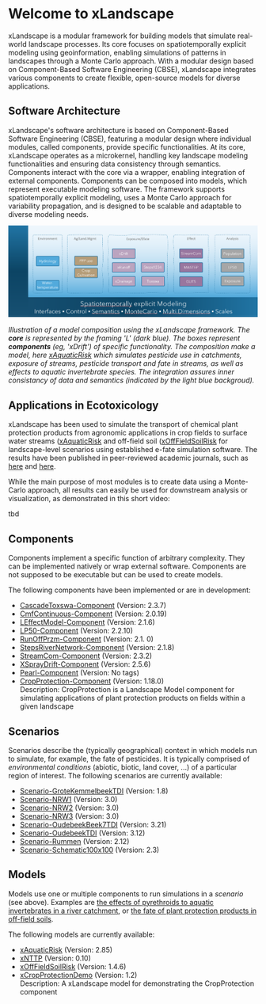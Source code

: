 # Welcome to xLandscape

xLandscape is a modular framework for building models that simulate real-world landscape processes. Its core focuses on spatiotemporally explicit modeling using geoinformation, enabling simulations of patterns in landscapes through a Monte Carlo approach. With a modular design based on Component-Based Software Engineering (CBSE), xLandscape integrates various components to create flexible, open-source models for diverse applications.

## Software Architecture

xLandscape's software architecture is based on Component-Based Software Engineering (CBSE), featuring a modular design where individual modules, called components, provide specific functionalities. At its core, xLandscape operates as a microkernel, handling key landscape modeling functionalities and ensuring data consistency through semantics. Components interact with the core via a wrapper, enabling integration of external components. Components can be composed into models, which represent executable modeling software. The framework supports spatiotemporally explicit modeling, uses a Monte Carlo approach for variability propagation, and is designed to be scalable and adaptable to diverse modeling needs.

<img src="../img/xAquatic.png" alt="XAquatic" width="800"/>  

*Illustration of a model composition using the xLandscape framework. The ***core*** is represented by the framing 'L' (dark blue). The boxes represent **components** (eg, 'xDrift') of specific functionality. The composition make a model, here [xAquaticRisk](https://github.com/xlandscape/xAquaticRisk) which simulates pesticide use in catchments, exposure of streams, pesticide transport and fate in streams, as well as effects to aquatic invertebrate species. The integration assures inner consistancy of data and semantics (indicated by the light blue backgroud).*

## Applications in Ecotoxicology

xLandscape has been used to simulate the transport of chemical plant protection products from agronomic applications in crop fields to surface water streams ([xAquaticRisk](https://github.com/xlandscape/xAquaticRisk) and off-field soil ([xOffFieldSoilRisk](https://github.com/xlandscape/xOffFieldSoilRisk) for landscape-level scenarios using established e-fate simulation software. The results have been published in peer-reviewed academic journals, such as [here](https://pubs.acs.org/doi/10.1021/acs.est.3c02716) and [here](https://academic.oup.com/ieam/article/20/1/263/7725049).

While the main purpose of most modules is to create data using a Monte-Carlo approach, all results can easily be used for downstream analysis or visualization, as demonstrated in this short video:

tbd

## Components
Components implement a specific function of arbitrary complexity. They can be implemented natively or wrap external software. Components are not supposed to be executable but can be used to create models.

The following components have been implemented or are in development:

- [CascadeToxswa-Component](https://github.com/xlandscape/CascadeToxswa-Component) (Version: 2.3.7)  
- [CmfContinuous-Component](https://github.com/xlandscape/CmfContinuous-Component) (Version: 2.0.19)  
- [LEffectModel-Component](https://github.com/xlandscape/LEffectModel-Component) (Version: 2.1.6)  
- [LP50-Component](https://github.com/xlandscape/LP50-Component) (Version: 2.2.10)  
- [RunOffPrzm-Component](https://github.com/xlandscape/RunOffPrzm-Component) (Version: 2.1. 0)  
- [StepsRiverNetwork-Component](https://github.com/xlandscape/StepsRiverNetwork-Component) (Version: 2.1.8)  
- [StreamCom-Component](https://github.com/xlandscape/StreamCom-Component) (Version: 2.3.2)  
- [XSprayDrift-Component](https://github.com/xlandscape/XSprayDrift-Component) (Version: 2.5.6)  
- [Pearl-Component](https://github.com/xlandscape/Pearl-Component) (Version: No tags)  
- [CropProtection-Component](https://github.com/xlandscape/CropProtection-Component) (Version: 1.18.0)  
 Description: CropProtection is a Landscape Model component for simulating applications of plant protection products on fields within a given landscape

## Scenarios
Scenarios describe the (typically geographical) context in which models run to simulate, for example, the fate of pesticides. It is typically comprised of *environmental conditions* (abiotic, biotic, land cover, ...) of a particular region of interest. The following scenarios are currently available:

- [Scenario-GroteKemmelbeekTDI](https://github.com/xlandscape/Scenario-GroteKemmelbeekTDI) (Version: 1.8)  
- [Scenario-NRW1](https://github.com/xlandscape/Scenario-NRW1) (Version: 3.0)  
- [Scenario-NRW2](https://github.com/xlandscape/Scenario-NRW2) (Version: 3.0)  
- [Scenario-NRW3](https://github.com/xlandscape/Scenario-NRW3) (Version: 3.0)  
- [Scenario-OudebeekBeek7TDI](https://github.com/xlandscape/Scenario-OudebeekBeek7TDI) (Version: 3.21)  
- [Scenario-OudebeekTDI](https://github.com/xlandscape/Scenario-OudebeekTDI) (Version: 3.12)  
- [Scenario-Rummen](https://github.com/xlandscape/Scenario-Rummen) (Version: 2.12)  
- [Scenario-Schematic100x100](https://github.com/xlandscape/Scenario-Schematic100x100) (Version: 2.3)

## Models
Models use one or multiple components to run simulations in a *scenario* (see above). Examples are [the effects of pyrethroids to aquatic invertebrates in a river catchment](https://pubs.acs.org/doi/10.1021/acs.est.3c02716), or [the fate of plant protection products in off-field soils](https://academic.oup.com/ieam/article/20/1/263/7725049).

The following models are currently available:

- [xAquaticRisk](https://github.com/xlandscape/xAquaticRisk) (Version: 2.85)  
- [xNTTP](https://github.com/xlandscape/xNTTP) (Version: 0.10)  
- [xOffFieldSoilRisk](https://github.com/xlandscape/xOffFieldSoilRisk) (Version: 1.4.6)  
- [xCropProtectionDemo](https://github.com/xlandscape/xCropProtectionDemo) (Version: 1.2)  
 Description: A xLandscape model for demonstrating the CropProtection component


